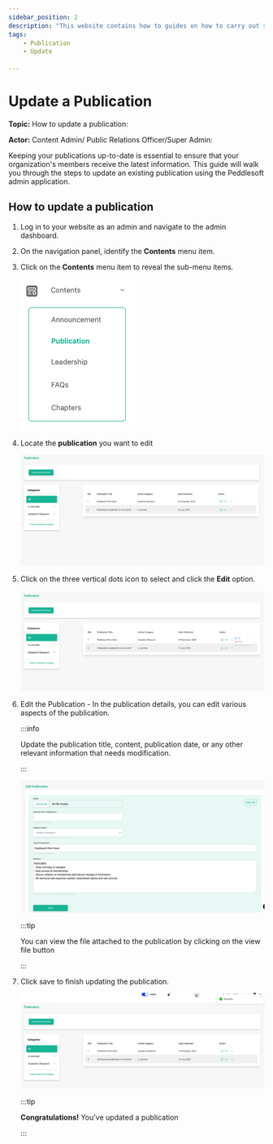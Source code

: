 ```yaml
---
sidebar_position: 2
description: "This website contains how to guides on how to carry out several processes in the **Admin section** on your Website application."
tags:
    - Publication
    - Update

---
```


# Update a Publication

**Topic:** How to update a publication:

**Actor:** Content Admin/ Public Relations Officer/Super Admin:

Keeping your publications up-to-date is essential to ensure that your organization's members receive the latest information. This guide will walk you through the steps to update an existing publication using the Peddlesoft admin application.


## How to update a publication

1. Log in to your website as an admin and navigate to the admin dashboard.

2. On the navigation panel, identify the **Contents** menu item.

3. Click on the **Contents** menu item to reveal the sub-menu items.

    ![Contents menu item](./assets/image-1.png)

4. Locate the **publication** you want to edit


    ![publications list](./assets/image-12.png)

5. Click on the three vertical dots icon to select and click the **Edit** option. 

    ![reveal publication item sub-menu](./assets/image-10.png)


6. Edit the Publication - In the publication details, you can edit various aspects of the publication.

    :::info

    Update the publication title, content, publication date, or any other relevant information that needs modification.

    :::

    ![edit publication information](./assets/image-13.png)


    :::tip

    You can view the file attached to the publication by clicking on the view file button

    :::

7. Click save to finish updating the publication.

    ![publication update success](./assets/image-9.png)

    :::tip

    **Congratulations!** You’ve updated a publication

    :::